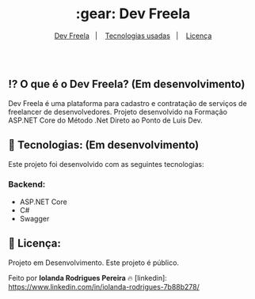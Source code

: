 <h1 align="center"> 
	:gear: Dev Freela
</h1>

<p align="center">
  <a href="#interrobang">Dev Freela</a>&nbsp;&nbsp;&nbsp;|&nbsp;&nbsp;&nbsp;
  <a href="#rocket-tecnologias">Tecnologias usadas</a>&nbsp;&nbsp;&nbsp;|&nbsp;&nbsp;&nbsp;
  <a href="#key-licença">Licença</a>
</p>

<br>
<br>

## :interrobang: O que é o Dev Freela? **(Em desenvolvimento)**

Dev Freela é uma plataforma para cadastro e contratação de serviços de freelancer de desenvolvedores.
Projeto desenvolvido na Formação ASP.NET Core do Método .Net Direto ao Ponto de Luis Dev.

## :rocket: Tecnologias: **(Em desenvolvimento)**

Este projeto foi desenvolvido com as seguintes tecnologias:

### Backend:
- ASP.NET Core
- C#
- Swagger

## :key: Licença:

Projeto em Desenvolvimento. Este projeto é público.

Feito por **Iolanda Rodrigues Pereira** :fire: 
[linkedin]: https://www.linkedin.com/in/iolanda-rodrigues-7b88b278/
